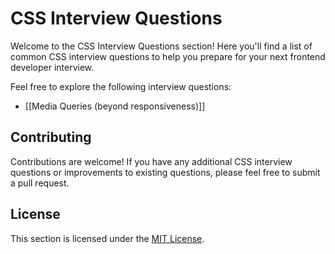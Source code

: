 # CSS Interview Questions

Welcome to the CSS Interview Questions section! Here you'll find a list of common CSS interview questions to help you prepare for your next frontend developer interview.

Feel free to explore the following interview questions:

- [[Media Queries (beyond responsiveness)]]

## Contributing

Contributions are welcome! If you have any additional CSS interview questions or improvements to existing questions, please feel free to submit a pull request.

## License

This section is licensed under the [MIT License](../LICENSE).
